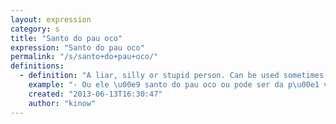 ```yaml
---
layout: expression
category: s
title: "Santo do pau oco"
expression: "Santo do pau oco"
permalink: "/s/santo+do+pau+oco/"
definitions:
  - definition: "A liar, silly or stupid person. Can be used sometimes do denote someone who is acting in a furtive or sneaking way."
    example: "- Ou ele \u00e9 santo do pau oco ou pode ser da p\u00e1 virada mesmo."
    created: "2013-06-13T16:30:47"
    author: "kinow"
---
```

